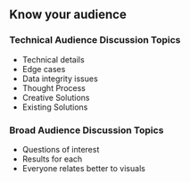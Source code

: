## Know your audience
### Technical Audience Discussion Topics
* Technical details
* Edge cases
* Data integrity issues
* Thought Process
* Creative Solutions
* Existing Solutions
### Broad Audience Discussion Topics
* Questions of interest
* Results for each
* Everyone relates better to visuals
